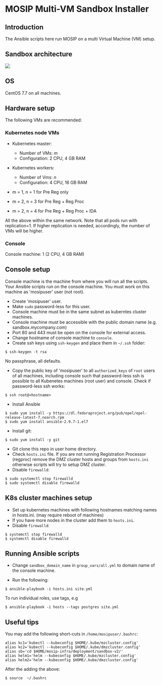 # MOSIP Multi-VM Sandbox Installer

## Introduction

The Ansible scripts here run MOSIP on a multi Virtual Machine (VM) setup.  

## Sandbox architecture
![](https://github.com/mosip/mosip-infra/blob/master/deployment/sandbox-v2/docs/sanbox_architecture.png)

## OS
CentOS 7.7 on all machines.

## Hardware setup 

The following VMs are recommended:

### Kubernetes node VMs
* Kubernetes master:  
  * Number of VMs: _m_
  * Configuration: 2 CPU, 4 GB RAM
* Kubernetes workers:  
  * Number of Vms: _n_ 
  * Configuration: 4 CPU, 16 GB RAM

* m = 1, n = 1 for Pre Reg only
* m = 2, n = 3 for Pre Reg + Reg Proc
* m = 2, n = 4 for Pre Reg + Reg Proc + IDA

All the above within the same network. Note that all pods run with replication=1.  If higher replication is needed, accordingly, the number of VMs will be higher.

### Console
Console machine: 1 (2 CPU, 4 GB RAM) 

## Console setup
Console machine is the machine from where you will run all the scripts.  Your Ansible scripts run on the console machine.  You must work on this machine as 'mosipuser' user (not root).   

* Create 'mosipuser' user.
* Make `sudo` password-less for this user.
* Console machine must be in the same subnet as kuberntes cluster machines.
* Console machine must be accessible with the public domain name (e.g. sandbox.mycompany.com)
* Port 80 and 443 must be open on the console for external access.
* Change hostname of console machine to `console`. 
* Create ssh keys using `ssh-keygen` and place them in `~/.ssh` folder:
```
$ ssh-keygen -t rsa
```
No passphrase, all defaults.
* Copy the public key of 'mosipuser' to all `authorized_keys` of `root` users of all machines, including console such that password-less ssh is possible to all Kubenetes machines (root user) and console. Check if password-less ssh works:
```
$ ssh root@<hostname> 
```

* Install Ansible
```
$ sudo yum install -y https://dl.fedoraproject.org/pub/epel/epel-release-latest-7.noarch.rpm
$ sudo yum install ansible-2.9.7-1.el7
```
* Install git:
```
$ sudo yum install -y git
```
* Git clone this repo in user home directory.
* Check `hosts.ini` file. If you are not running Registration Processor (regproc) remove the DMZ cluster hosts and groups from `hosts.ini` otherwise scripts will try to setup DMZ cluster.
* Disable `firewalld`:
```
$ sudo systemctl stop firewalld 
$ sudo systemctl disable firewalld 
```
## K8s cluster machines setup
* Set up kubernetes machines with following hostnames matching names in hosts.ini. (may require reboot of machines)
* If you have more nodes in the cluster add them to `hosts.ini`.   
* Disable `firewalld`:
```
$ systemctl stop firewalld 
$ systemctl disable firewalld 
```

## Running Ansible scripts
* Change `sandbox_domain_name` in `group_vars/all.yml` to domain name of the console machine.

* Run the following:
```
$ ansible-playbook -i hosts.ini site.yml
```
To run individual roles, use tags, e.g
```
$ ansible-playbook -i hosts --tags postgres site.yml
```
## Useful tips
You may add the following short-cuts in `/home/mosipuser/.bashrc`:
```lias an='ansible-playbook -i hosts.ini'
alias kc1='kubectl --kubeconfig $HOME/.kube/mzcluster.config'
alias kc2='kubectl --kubeconfig $HOME/.kube/dmzcluster.config'
alias sb='cd $HOME/mosip-infra/deployment/sandbox-v2/'
alias helm1='helm --kubeconfig $HOME/.kube/mzcluster.config'
alias helm2='helm --kubeconfig $HOME/.kube/dmzcluster.config'
```
After the adding the above:
```
$ source  ~/.bashrc
```

